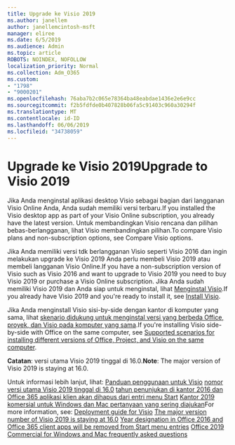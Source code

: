 ```yaml
---
title: Upgrade ke Visio 2019
ms.author: janellem
author: janellemcintosh-msft
manager: eliree
ms.date: 6/5/2019
ms.audience: Admin
ms.topic: article
ROBOTS: NOINDEX, NOFOLLOW
localization_priority: Normal
ms.collection: Adm_O365
ms.custom:
- "1798"
- "9000201"
ms.openlocfilehash: 76aba7b2c065e78364ba48eabdae1436e2e6e9cc
ms.sourcegitcommit: f2b5fdfde0b407828b06fa5c91403c960a30294f
ms.translationtype: MT
ms.contentlocale: id-ID
ms.lasthandoff: 06/06/2019
ms.locfileid: "34738059"
---
```

# <a name="upgrade-to-visio-2019"></a><span data-ttu-id="bd631-102">Upgrade ke Visio 2019</span><span class="sxs-lookup"><span data-stu-id="bd631-102">Upgrade to Visio 2019</span></span>

<span data-ttu-id="bd631-103">Jika Anda menginstal aplikasi desktop Visio sebagai bagian dari langganan Visio Online Anda, Anda sudah memiliki versi terbaru.</span><span class="sxs-lookup"><span data-stu-id="bd631-103">If you installed the Visio desktop app as part of your Visio Online subscription, you already have the latest version.</span></span> <span data-ttu-id="bd631-104">Untuk membandingkan Visio rencana dan pilihan bebas-berlangganan, lihat Visio membandingkan pilihan.</span><span class="sxs-lookup"><span data-stu-id="bd631-104">To compare Visio plans and non-subscription options, see Compare Visio options.</span></span>

<span data-ttu-id="bd631-105">Jika Anda memiliki versi tdk berlangganan Visio seperti Visio 2016 dan ingin melakukan upgrade ke Visio 2019 Anda perlu membeli Visio 2019 atau membeli langganan Visio Online.</span><span class="sxs-lookup"><span data-stu-id="bd631-105">If you have a non-subscription version of Visio such as Visio 2016 and want to upgrade to Visio 2019 you need to buy Visio 2019 or purchase a Visio Online subscription.</span></span> <span data-ttu-id="bd631-106">Jika Anda sudah memiliki Visio 2019 dan Anda siap untuk menginstal, lihat [Menginstal Visio](https://support.office.com/article/f98f21e3-aa02-4827-9167-ddab5b025710?wt.mc_id=OfficeAdm_ClientDIA_Alchemy1798).</span><span class="sxs-lookup"><span data-stu-id="bd631-106">If you already have Visio 2019 and you're ready to install it, see [Install Visio](https://support.office.com/article/f98f21e3-aa02-4827-9167-ddab5b025710?wt.mc_id=OfficeAdm_ClientDIA_Alchemy1798).</span></span> 

<span data-ttu-id="bd631-107">Jika Anda menginstall Visio sisi-by-side dengan kantor di komputer yang sama, lihat [skenario didukung untuk menginstal versi yang berbeda Office, proyek, dan Visio pada komputer yang sama](https://docs.microsoft.com/deployoffice/install-different-office-visio-and-project-versions-on-the-same-computer).</span><span class="sxs-lookup"><span data-stu-id="bd631-107">If you're installing Visio side-by-side with Office on the same computer, see [Supported scenarios for installing different versions of Office, Project, and Visio on the same computer](https://docs.microsoft.com/deployoffice/install-different-office-visio-and-project-versions-on-the-same-computer).</span></span>

<span data-ttu-id="bd631-108">**Catatan**: versi utama Visio 2019 tinggal di 16.0.</span><span class="sxs-lookup"><span data-stu-id="bd631-108">**Note**: The major version of Visio 2019 is staying at 16.0.</span></span>

<span data-ttu-id="bd631-109">Untuk informasi lebih lanjut, lihat: [Panduan penggunaan untuk Visio](https://docs.microsoft.com/deployoffice/deployment-guide-for-visio)
[nomor versi utama Visio 2019 tinggal di 16.0](https://docs.microsoft.com/en-gb/deployoffice/office2019/overview#whats-stayed-the-same-in-office-2019)
[tahun penunjukan di kantor 2016 dan Office 365 aplikasi klien akan dihapus dari entri menu Start](https://support.office.com/article/8fe5e052-76d2-49de-af30-2e84ed3da907?wt.mc_id=OfficeAdm_ClientDIA_Alchemy1798) 
 [Kantor 2019 komersial untuk Windows dan Mac pertanyaan yang sering diajukan](https://support.microsoft.com/help/4133312)</span><span class="sxs-lookup"><span data-stu-id="bd631-109">For more information, see: [Deployment guide for Visio](https://docs.microsoft.com/deployoffice/deployment-guide-for-visio)
[The major version number of Visio 2019 is staying at 16.0](https://docs.microsoft.com/en-gb/deployoffice/office2019/overview#whats-stayed-the-same-in-office-2019)
[Year designation in Office 2016 and Office 365 client apps will be removed from Start menu entries](https://support.office.com/article/8fe5e052-76d2-49de-af30-2e84ed3da907?wt.mc_id=OfficeAdm_ClientDIA_Alchemy1798)
[Office 2019 Commercial for Windows and Mac frequently asked questions](https://support.microsoft.com/help/4133312)</span></span> 
